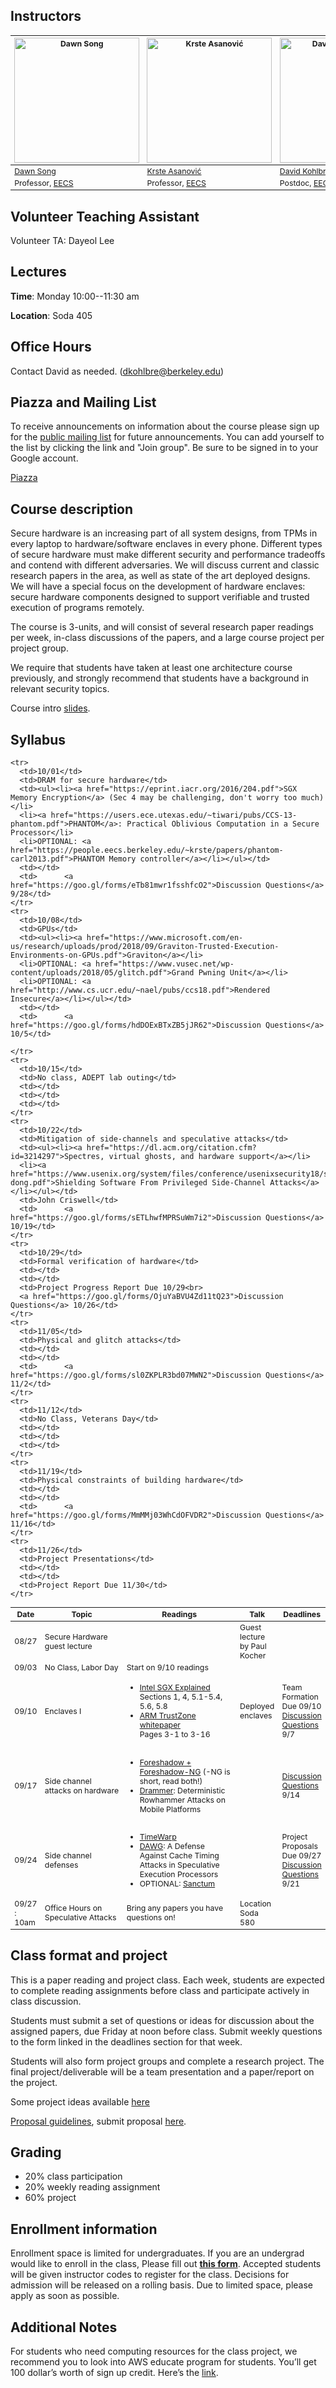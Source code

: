 ## Instructors

<table style="table-layout: fixed; font-size: 88%;">
  <thead>
    <tr>
      <th style="width: 25%;"><img height="200px" src="https://people.eecs.berkeley.edu/~dawnsong/dawn-berkeley.jpg" alt="Dawn Song"></th>
      <th style="width: 25%;"><img height="200px" src="http://people.eecs.berkeley.edu/~krste/k.jpg" alt="Krste Asanović"></th>
      <th style="width: 25%;"><img height="200px" src="https://cseweb.ucsd.edu/~dkohlbre/2016_dkpic.png" alt="David Kohlbrenner"></th>
      </tr>
  </thead>
  <tbody>
    <tr>
      <td><a href="https://people.eecs.berkeley.edu/~dawnsong/">Dawn Song</a></td>
      <td><a href="https://people.eecs.berkeley.edu/~krste/">Krste Asanović</a></td>
      <td><a href="https://people.eecs.berkeley.edu/~dkohlbre/">David Kohlbrenner</a></td>
    </tr>
    <tr>
      <td>Professor, <a href="https://eecs.berkeley.edu/">EECS</a></td>
      <td>Professor, <a href="https://eecs.berkeley.edu/">EECS</a></td>
      <td>Postdoc, <a href="https://eecs.berkeley.edu/">EECS</a></td>
    </tr>
  </tbody>
</table>

## Volunteer Teaching Assistant
Volunteer TA: Dayeol Lee

## Lectures

**Time**: Monday 10:00--11:30 am

**Location**: Soda 405

## Office Hours

Contact David as needed. (dkohlbre@berkeley.edu)

## Piazza and Mailing List

To receive announcements on information about the course please sign
up for the [public mailing
list](https://groups.google.com/forum/#!forum/cs-294-156-f18-all) for
future announcements. You can add yourself to the list by clicking the
link and "Join group". Be sure to be signed in to your Google account.

[Piazza](https://piazza.com/class/jlbppizryjy74k)

## Course description

Secure hardware is an increasing part of all system designs, from TPMs
in every laptop to hardware/software enclaves in every
phone. Different types of secure hardware must make different security
and performance tradeoffs and contend with different adversaries.  We
will discuss current and classic research papers in the area, as well
as state of the art deployed designs. We will have a special focus on
the development of hardware enclaves: secure hardware components
designed to support verifiable and trusted execution of programs
remotely.

The course is 3-units, and will consist of several research paper
readings per week, in-class discussions of the papers, and a large
course project per project group.

We require that students have taken at least one architecture course
previously, and strongly recommend that students have a background in
relevant security topics.

Course intro [slides](cs294-156-f18-overview.pdf).

## Syllabus
<table style="table-layout: fixed; font-size: 88%;">
  <thead>
    <tr>
      <th style="width: 5%;">Date</th>
      <th style="width: 40%;">Topic</th>
      <th style="width: 55%;">Readings</th>
      <th style="width: 20%;">Talk</th>
      <th style="width: 10%;">Deadlines</th>
    </tr>
  </thead>
  <tbody>
    <tr>
      <td>08/27</td>
      <td>Secure Hardware guest lecture</td>
      <td></td>
      <td>Guest lecture by Paul Kocher</td>
      <td></td>
    </tr>
    <tr>
      <td>09/03</td>
      <td>No Class, Labor Day</td>
      <td>Start on 9/10 readings</td>
      <td></td>
      <td></td>
    </tr>
    <tr>
      <td>09/10</td>
      <td>Enclaves I</td>
      <td><ul><li><a href="https://eprint.iacr.org/2016/086.pdf"> Intel SGX Explained </a><br>
       Sections 1, 4, 5.1-5.4, 5.6, 5.8</li>
      <li><a href="http://infocenter.arm.com/help/topic/com.arm.doc.prd29-genc-009492c/PRD29-GENC-009492C_trustzone_security_whitepaper.pdf"> ARM TrustZone whitepaper</a><br>Pages 3-1 to 3-16 </li></ul></td>
      <td>Deployed enclaves</td>
      <td>Team Formation Due 09/10<br>
      <a href="https://goo.gl/forms/WocFXgnNgXpJAWmV2">Discussion Questions</a> 9/7</td>
    </tr>
    <tr>
      <td>09/17</td>
      <td>Side channel attacks on hardware</td>
      <td><ul><li><a href="https://foreshadowattack.eu/">Foreshadow + Foreshadow-NG</a> (-NG is short, read both!)</li>
      <li><a href="https://vvdveen.com/publications/drammer.pdf"> Drammer</a>: Deterministic Rowhammer Attacks on Mobile Platforms</li></ul></td>
      <td></td>
      <td>      <a href="https://goo.gl/forms/FrcGQUQB2O3tqbxw1">Discussion Questions</a> 9/14</td>
    </tr>
    <tr>
      <td>09/24</td>
      <td>Side channel defenses</td>
      <td><ul><li><a href="https://ieeexplore.ieee.org/abstract/document/6237011/">TimeWarp</a></li>
      <li><a href="https://eprint.iacr.org/2018/418.pdf">DAWG</a>: A Defense Against Cache Timing Attacks in Speculative Execution Processors</li>
      <li>OPTIONAL: <a href="https://www.usenix.org/system/files/conference/usenixsecurity16/sec16_paper_costan.pdf">Sanctum</a></li></ul></td>
      <td></td>
<td>Project Proposals Due 09/27<br>
       <a href="https://goo.gl/forms/k2JyUkzZ3GGI3wit2">Discussion Questions</a> 9/21</td>
    </tr>
    <tr>
      <td>09/27 : 10am</td>
      <td>Office Hours on Speculative Attacks</td>
      <td>Bring any papers you have questions on!</td>
      <td>Location Soda 580</td>
      <td></td>
    </tr>

    <tr>
      <td>10/01</td>
      <td>DRAM for secure hardware</td>
      <td><ul><li><a href="https://eprint.iacr.org/2016/204.pdf">SGX Memory Encryption</a> (Sec 4 may be challenging, don't worry too much)</li>
      <li><a href="https://users.ece.utexas.edu/~tiwari/pubs/CCS-13-phantom.pdf">PHANTOM</a>: Practical Oblivious Computation in a Secure Processor</li>
      <li>OPTIONAL: <a href="https://people.eecs.berkeley.edu/~krste/papers/phantom-carl2013.pdf">PHANTOM Memory controller</a></li></ul></td>
      <td></td>
      <td>      <a href="https://goo.gl/forms/eTb81mwr1fsshfcO2">Discussion Questions</a> 9/28</td>
    </tr>
    <tr>
      <td>10/08</td>
      <td>GPUs</td>
      <td><ul><li><a href="https://www.microsoft.com/en-us/research/uploads/prod/2018/09/Graviton-Trusted-Execution-Environments-on-GPUs.pdf">Graviton</a></li>
      <li>OPTIONAL: <a href="https://www.vusec.net/wp-content/uploads/2018/05/glitch.pdf">Grand Pwning Unit</a></li>
      <li>OPTIONAL: <a href="http://www.cs.ucr.edu/~nael/pubs/ccs18.pdf">Rendered Insecure</a></li></ul></td>
      <td></td>
      <td>      <a href="https://goo.gl/forms/hdDOExBTxZB5jJR62">Discussion Questions</a> 10/5</td>

    </tr>
    <tr>
      <td>10/15</td>
      <td>No class, ADEPT lab outing</td>
      <td></td>
      <td></td>
      <td></td>
    </tr>
    <tr>
      <td>10/22</td>
      <td>Mitigation of side-channels and speculative attacks</td>
      <td><ul><li><a href="https://dl.acm.org/citation.cfm?id=3214297">Spectres, virtual ghosts, and hardware support</a></li>
      <li><a href="https://www.usenix.org/system/files/conference/usenixsecurity18/sec18-dong.pdf">Shielding Software From Privileged Side-Channel Attacks</a></li></ul></td>
      <td>John Criswell</td>
      <td>      <a href="https://goo.gl/forms/sETLhwfMPRSuWm7i2">Discussion Questions</a> 10/19</td>
    </tr>
    <tr>
      <td>10/29</td>
      <td>Formal verification of hardware</td>
      <td></td>
      <td></td>
      <td>Project Progress Report Due 10/29<br>
      <a href="https://goo.gl/forms/OjuYaBVU4Zd11tQ23">Discussion Questions</a> 10/26</td>
    </tr>
    <tr>
      <td>11/05</td>
      <td>Physical and glitch attacks</td>
      <td></td>
      <td></td>
      <td>      <a href="https://goo.gl/forms/sl0ZKPLR3bd07MWN2">Discussion Questions</a> 11/2</td>
    </tr>
    <tr>
      <td>11/12</td>
      <td>No Class, Veterans Day</td>
      <td></td>
      <td></td>
      <td></td>
    </tr>
    <tr>
      <td>11/19</td>
      <td>Physical constraints of building hardware</td>
      <td></td>
      <td></td>
      <td>      <a href="https://goo.gl/forms/MmMMj03WhCdOFVDR2">Discussion Questions</a> 11/16</td>
    </tr>
    <tr>
      <td>11/26</td>
      <td>Project Presentations</td>
      <td></td>
      <td></td>
      <td>Project Report Due 11/30</td>
    </tr>
  </tbody>
</table>


## Class format and project

This is a paper reading and project class. Each week, students are
expected to complete reading assignments before class and participate
actively in class discussion.

Students must submit a set of questions or ideas for discussion about
the assigned papers, due Friday at noon before class. Submit weekly
questions to the form linked in the deadlines section for that week.

Students will also form project groups and complete a research
project. The final project/deliverable will be a team presentation and
a paper/report on the project.

Some project ideas available [here](projects.html)

[Proposal guidelines](Project-proposal-reqs.pdf), submit proposal [here](https://goo.gl/forms/eJFsKlzFJ2ujGH1H3).

## Grading

<ul>
  <li>20% class participation</li>
  <li>20% weekly reading assignment</li>
  <li>60% project</li>
</ul>

## Enrollment information

Enrollment space is limited for undergraduates. If you are an
undergrad would like to enroll in the class, Please fill out **[this
form](https://docs.google.com/forms/d/e/1FAIpQLScskMACikbExvLm1Pbhf6AeIj0F6-ZXWAr9lOteJYqV3VMKQQ/viewform?usp=sf_link)**. Accepted
students will be given instructor codes to register for the
class. Decisions for admission will be released on a rolling
basis. Due to limited space, please apply as soon as possible.

## Additional Notes

For students who need computing resources for the class project, we recommend you to look into AWS educate program for students. You’ll get 100 dollar’s worth of sign up credit. Here’s the
[link](https://aws.amazon.com/education/awseducate/apply/).
